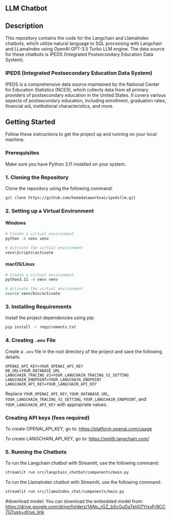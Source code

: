 ## LLM Chatbot

## Description

This repository contains the code for the Langchain and LlamaIndex chatbots, which utilize natural language to SQL processing with Langchain and LLamaIndex using OpenAI GPT-3.5 Turbo LLM engine. The data source for these chatbots is IPEDS (Integrated Postsecondary Education Data System).

### IPEDS (Integrated Postsecondary Education Data System)

IPEDS is a comprehensive data source maintained by the National Center for Education Statistics (NCES), which collects data from all primary providers of postsecondary education in the United States. It covers various aspects of postsecondary education, including enrollment, graduation rates, financial aid, institutional characteristics, and more.

## Getting Started

Follow these instructions to get the project up and running on your local machine.

### Prerequisites

Make sure you have Python 3.11 installed on your system.

### 1. Cloning the Repository

Clone the repository using the following command:

```bash
git clone https://github.com/hemadataworksai/ipedsllm.git
```

### 2. Setting up a Virtual Environment

#### Windows

```bash
# Create a virtual environment
python -m venv venv

# Activate the virtual environment
venv\Scripts\activate
```

#### macOS/Linux

```bash
# Create a virtual environment
python3.11 -m venv venv

# Activate the virtual environment
source venv/bin/activate
```

### 3. Installing Requirements

Install the project dependencies using pip:

```bash
pip install -r requirements.txt
```

### 4. Creating `.env` File

Create a `.env` file in the root directory of the project and save the following details:

```
OPENAI_API_KEY=YOUR_OPENAI_API_KEY
DB_URL=YOUR_DATABASE_URL
LANGCHAIN_TRACING_V2=YOUR_LANGCHAIN_TRACING_V2_SETTING
LANGCHAIN_ENDPOINT=YOUR_LANGCHAIN_ENDPOINT
LANGCHAIN_API_KEY=YOUR_LANGCHAIN_API_KEY
```

Replace `YOUR_OPENAI_API_KEY`, `YOUR_DATABASE_URL`, `YOUR_LANGCHAIN_TRACING_V2_SETTING`, `YOUR_LANGCHAIN_ENDPOINT`, and `YOUR_LANGCHAIN_API_KEY` with appropriate values.
### Creating API keys (fees required)
To create OPENAI_API_KEY, go to: https://platform.openai.com/usage

To create LANGCHAIN_API_KEY, go to: https://smith.langchain.com/

### 5. Running the Chatbots

To run the Langchain chatbot with Streamlit, use the following command:

```bash
streamlit run src/langchain_chatbot/components/main.py
```

To run the LlamaIndex chatbot with Streamlit, use the following command:

```bash
streamlit run src/llamaIndex_chat/components/main.py
```
#download model: 
You can download the embedded model from: https://drive.google.com/drive/folders/1ANo_rGZ_bScGuDaTetj07YjxxFr9CC7G?usp=drive_link
